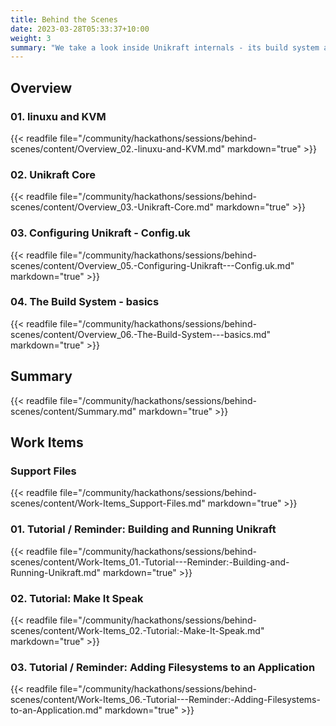 ```yaml
---
title: Behind the Scenes
date: 2023-03-28T05:33:37+10:00
weight: 3
summary: "We take a look inside Unikraft internals - its build system and runtime infrastructure. Expected time 75min."
---
```


## Overview

### 01. linuxu and KVM

{{< readfile file="/community/hackathons/sessions/behind-scenes/content/Overview_02.-linuxu-and-KVM.md" markdown="true" >}}

### 02. Unikraft Core

{{< readfile file="/community/hackathons/sessions/behind-scenes/content/Overview_03.-Unikraft-Core.md" markdown="true" >}}

### 03. Configuring Unikraft - Config.uk

{{< readfile file="/community/hackathons/sessions/behind-scenes/content/Overview_05.-Configuring-Unikraft---Config.uk.md" markdown="true" >}}

### 04. The Build System - basics

{{< readfile file="/community/hackathons/sessions/behind-scenes/content/Overview_06.-The-Build-System---basics.md" markdown="true" >}}

## Summary

{{< readfile file="/community/hackathons/sessions/behind-scenes/content/Summary.md" markdown="true" >}}

## Work Items

### Support Files

{{< readfile file="/community/hackathons/sessions/behind-scenes/content/Work-Items_Support-Files.md" markdown="true" >}}

### 01. Tutorial / Reminder: Building and Running Unikraft

{{< readfile file="/community/hackathons/sessions/behind-scenes/content/Work-Items_01.-Tutorial---Reminder:-Building-and-Running-Unikraft.md" markdown="true" >}}

### 02. Tutorial: Make It Speak

{{< readfile file="/community/hackathons/sessions/behind-scenes/content/Work-Items_02.-Tutorial:-Make-It-Speak.md" markdown="true" >}}

### 03. Tutorial / Reminder: Adding Filesystems to an Application

{{< readfile file="/community/hackathons/sessions/behind-scenes/content/Work-Items_06.-Tutorial---Reminder:-Adding-Filesystems-to-an-Application.md" markdown="true" >}}
